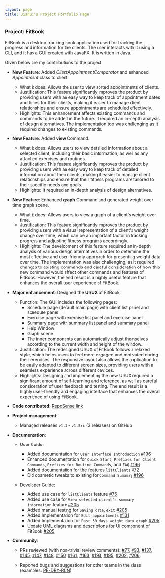 ```yaml
---
layout: page
title: Jiahui's Project Portfolio Page
---
```


### Project: FitBook

FitBook is a desktop tracking book application used for tracking the progress and information
for the clients. The user interacts with it using a CLI, and it has a GUI created with JavaFX.
It is written in Java.

Given below are my contributions to the project.

* **New Feature**: Added *ClientAppointmentComparator* and enhanced *Appointment* class to client.
    * What it does: Allows the user to view sorted appointments of clients.
    * Justification: This feature significantly improves the product by providing users with an easy way to keep track of appointment dates and times for their clients, making it easier to manage client relationships and ensure appointments are scheduled effectively.
    * Highlights: This enhancement affects existing commands and commands to be added in the future. It required an in-depth analysis of design alternatives. The implementation too was challenging as it required changes to existing commands.
  
* **New Feature**: Added **view** Command.
    * What it does: Allows users to view detailed information about a selected client, including their basic information, as well as any attached exercises and routines.
    * Justification: This feature significantly improves the product by providing users with an easy way to keep track of detailed information about their clients, making it easier to manage client relationships and ensure that their fitness programs are tailored to their specific needs and goals.
    * Highlights: It required an in-depth analysis of design alternatives.

* **New Feature**: Enhanced **graph** Command and generated weight over time graph scene.
    * What it does: Allows users to view a graph of a client's weight over time.
    * Justification: This feature significantly improves the product by providing users with a visual representation of a client's weight change over time, which can be an important factor in tracking progress and adjusting fitness programs accordingly.
    * Highlights: The development of this feature required an in-depth analysis of various design alternatives in order to determine the most effective and user-friendly approach for presenting weight data over time. The implementation was also challenging, as it required changes to existing commands and careful consideration of how this new command would affect other commands and features of FitBook. However, the end result is a highly useful feature that enhances the overall user experience of FitBook.

* **Major enhancement**: Designed the **UI/UX** of FitBook
    * Function: The GUI includes the following pages:
      * Schedule page (default main page) with client list panel and schedule panel
      * Exercise page with exercise list panel and exercise panel
      * Summary page with summary list panel and summary panel
      * Help Window
      * Graph scene
      * The inner components can automatically adjust themselves according to the current width and height of the window.
    * Justification: The redesigned UI/UX of FitBook follows a relaxed style, which helps users to feel more engaged and motivated during their exercises. The responsive layout also allows the application to be easily adapted to different screen sizes, providing users with a seamless experience across different devices.
    * Highlights:  Designing and implementing the new UI/UX required a significant amount of self-learning and reference, as well as careful consideration of user feedback and testing. The end result is a highly user-friendly and engaging interface that enhances the overall experience of using FitBook.

* **Code contributed**: [RepoSense link](https://nus-cs2103-ay2223s2.github.io/tp-dashboard/?search=OliviaJHL&sort=groupTitle&sortWithin=title&timeframe=commit&mergegroup=&groupSelect=groupByRepos&breakdown=true&checkedFileTypes=docs~functional-code~test-code~other&since=2023-02-17&tabOpen=true&tabType=zoom&zA=jundatan&zR=AY2223S2-CS2103T-T15-2%2Ftp%5Bmaster%5D&zACS=355.44&zS=2023-02-17&zFS=jundatan&zU=2023-04-04&zMG=false&zFTF=commit&zFGS=groupByRepos&zFR=false)

* **Project management**:
    * Managed releases `v1.3` - `v1.5rc` (3 releases) on GitHub

* **Documentation**:
    * User Guide:
      * Added documentation for `User Interface Introduction` [\#196](https://github.com/AY2223S2-CS2103T-T15-2/tp/pull/196)
      * Enhanced documentation for `Quick Start`, `Prefixes for Client Commands`, `Prefixes for Routine Commands`, and `FAQ`  [\#196](https://github.com/AY2223S2-CS2103T-T15-2/tp/pull/196)
      * Added documentation for the features `listClients` [\#72](https://github.com/AY2223S2-CS2103T-T15-2/tp/pull/72)
      * Did cosmetic tweaks to existing for `Command Sumamry` [\#196](https://github.com/AY2223S2-CS2103T-T15-2/tp/pull/196)
      
  * Developer Guide:
      * Added use case for  `listClients` feature [\#75](https://github.com/AY2223S2-CS2103T-T15-2/tp/pull/75)
      * Added use case for  `View selected client's summary information` feature [\#205](https://github.com/AY2223S2-CS2103T-T15-2/tp/pull/205)
      * Added manual testing for `Saving data`, `exit` [\#205](https://github.com/AY2223S2-CS2103T-T15-2/tp/pull/205)
      * Added Implementation for `Edit appointments` [\#131](https://github.com/AY2223S2-CS2103T-T15-2/tp/pull/131)
      * Added Implementation for `Past 30 days weight data graph` [\#205](https://github.com/AY2223S2-CS2103T-T15-2/tp/pull/205)
      * Update UML diagrams and descriptions for Ui component of FitBook [\#205](https://github.com/AY2223S2-CS2103T-T15-2/tp/pull/205)

* **Community**:
    * PRs reviewed (with non-trivial review comments):
    [\#77](https://github.com/AY2223S2-CS2103T-T15-2/tp/pull/77),
    [\#93](https://github.com/AY2223S2-CS2103T-T15-2/tp/pull/93),
    [\#137](https://github.com/AY2223S2-CS2103T-T15-2/tp/pull/137),
    [\#145](https://github.com/AY2223S2-CS2103T-T15-2/tp/pull/145),
    [\#147](https://github.com/AY2223S2-CS2103T-T15-2/tp/pull/147),
    [\#148](https://github.com/AY2223S2-CS2103T-T15-2/tp/pull/148),
    [\#150](https://github.com/AY2223S2-CS2103T-T15-2/tp/pull/150),
    [\#161](https://github.com/AY2223S2-CS2103T-T15-2/tp/pull/161),
    [\#163](https://github.com/AY2223S2-CS2103T-T15-2/tp/pull/163),
    [\#193](https://github.com/AY2223S2-CS2103T-T15-2/tp/pull/193),
    [\#195](https://github.com/AY2223S2-CS2103T-T15-2/tp/pull/195),
    [\#202](https://github.com/AY2223S2-CS2103T-T15-2/tp/pull/202),
    [\#206](https://github.com/AY2223S2-CS2103T-T15-2/tp/pull/206),
    
    * Reported bugs and suggestions for other teams in the class (examples: [PE-DRY-RUN](https://github.com/OliviaJHL/ped))
